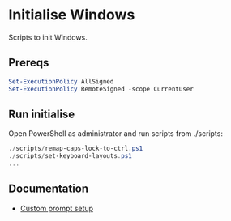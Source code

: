 # Initialise Windows

Scripts to init Windows.

## Prereqs

```Powershell
Set-ExecutionPolicy AllSigned
Set-ExecutionPolicy RemoteSigned -scope CurrentUser
```

## Run initialise

Open PowerShell as administrator and run scripts from ./scripts:

```Powershell
./scripts/remap-caps-lock-to-ctrl.ps1
./scripts/set-keyboard-layouts.ps1
...
```

## Documentation

* [Custom prompt setup](https://docs.microsoft.com/en-us/windows/terminal/tutorials/custom-prompt-setup)